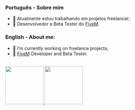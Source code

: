 ### Português - Sobre mim

* 🔭 Atualmente estou trabalhando em projetos freelancer;
* 🌱 Desenvolvedor e Beta Tester do [FiveM](https://fivem.net/).

### English - About me:</p>

* 🔭 I’m currently working on freelance projects;
* 🌱 [FiveM](https://fivem.net/) Developer and Beta Tester.

<br>
<div>
  <a href="https://github.com/StrikerStore">
  <img height="120em" src="https://github-readme-stats.vercel.app/api?username=strikerstore&hide=contribs,prs&theme=ayu-mirage&show_icons=true">
  <img height="120em" src="https://github-readme-stats.vercel.app/api/top-langs/?username=strikerstore&layout=compact&theme=ayu-mirage&langs_count=10">
</div>
